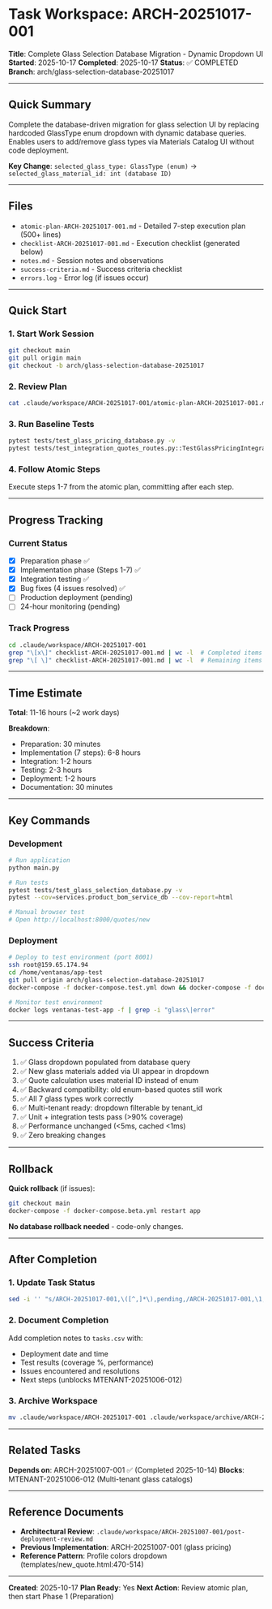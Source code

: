 # Task Workspace: ARCH-20251017-001

**Title**: Complete Glass Selection Database Migration - Dynamic Dropdown UI
**Started**: 2025-10-17
**Completed**: 2025-10-17
**Status**: ✅ COMPLETED
**Branch**: arch/glass-selection-database-20251017

---

## Quick Summary

Complete the database-driven migration for glass selection UI by replacing hardcoded GlassType enum dropdown with dynamic database queries. Enables users to add/remove glass types via Materials Catalog UI without code deployment.

**Key Change**: `selected_glass_type: GlassType (enum)` → `selected_glass_material_id: int (database ID)`

---

## Files

- `atomic-plan-ARCH-20251017-001.md` - Detailed 7-step execution plan (500+ lines)
- `checklist-ARCH-20251017-001.md` - Execution checklist (generated below)
- `notes.md` - Session notes and observations
- `success-criteria.md` - Success criteria checklist
- `errors.log` - Error log (if issues occur)

---

## Quick Start

### 1. Start Work Session
```bash
git checkout main
git pull origin main
git checkout -b arch/glass-selection-database-20251017
```

### 2. Review Plan
```bash
cat .claude/workspace/ARCH-20251017-001/atomic-plan-ARCH-20251017-001.md
```

### 3. Run Baseline Tests
```bash
pytest tests/test_glass_pricing_database.py -v
pytest tests/test_integration_quotes_routes.py::TestGlassPricingIntegration -v
```

### 4. Follow Atomic Steps
Execute steps 1-7 from the atomic plan, committing after each step.

---

## Progress Tracking

### Current Status
- [x] Preparation phase ✅
- [x] Implementation phase (Steps 1-7) ✅
- [x] Integration testing ✅
- [x] Bug fixes (4 issues resolved) ✅
- [ ] Production deployment (pending)
- [ ] 24-hour monitoring (pending)

### Track Progress
```bash
cd .claude/workspace/ARCH-20251017-001
grep "\[x\]" checklist-ARCH-20251017-001.md | wc -l  # Completed items
grep "\[ \]" checklist-ARCH-20251017-001.md | wc -l  # Remaining items
```

---

## Time Estimate

**Total**: 11-16 hours (~2 work days)

**Breakdown**:
- Preparation: 30 minutes
- Implementation (7 steps): 6-8 hours
- Integration: 1-2 hours
- Testing: 2-3 hours
- Deployment: 1-2 hours
- Documentation: 30 minutes

---

## Key Commands

### Development
```bash
# Run application
python main.py

# Run tests
pytest tests/test_glass_selection_database.py -v
pytest --cov=services.product_bom_service_db --cov-report=html

# Manual browser test
# Open http://localhost:8000/quotes/new
```

### Deployment
```bash
# Deploy to test environment (port 8001)
ssh root@159.65.174.94
cd /home/ventanas/app-test
git pull origin arch/glass-selection-database-20251017
docker-compose -f docker-compose.test.yml down && docker-compose -f docker-compose.test.yml up -d --build

# Monitor test environment
docker logs ventanas-test-app -f | grep -i "glass\|error"
```

---

## Success Criteria

1. ✅ Glass dropdown populated from database query
2. ✅ New glass materials added via UI appear in dropdown
3. ✅ Quote calculation uses material ID instead of enum
4. ✅ Backward compatibility: old enum-based quotes still work
5. ✅ All 7 glass types work correctly
6. ✅ Multi-tenant ready: dropdown filterable by tenant_id
7. ✅ Unit + integration tests pass (>90% coverage)
8. ✅ Performance unchanged (<5ms, cached <1ms)
9. ✅ Zero breaking changes

---

## Rollback

**Quick rollback** (if issues):
```bash
git checkout main
docker-compose -f docker-compose.beta.yml restart app
```

**No database rollback needed** - code-only changes.

---

## After Completion

### 1. Update Task Status
```bash
sed -i '' "s/ARCH-20251017-001,\([^,]*\),pending,/ARCH-20251017-001,\1,completed,/" tasks.csv
```

### 2. Document Completion
Add completion notes to `tasks.csv` with:
- Deployment date and time
- Test results (coverage %, performance)
- Issues encountered and resolutions
- Next steps (unblocks MTENANT-20251006-012)

### 3. Archive Workspace
```bash
mv .claude/workspace/ARCH-20251017-001 .claude/workspace/archive/ARCH-20251017-001-completed-$(date +%Y%m%d)
```

---

## Related Tasks

**Depends on**: ARCH-20251007-001 ✅ (Completed 2025-10-14)
**Blocks**: MTENANT-20251006-012 (Multi-tenant glass catalogs)

---

## Reference Documents

- **Architectural Review**: `.claude/workspace/ARCH-20251007-001/post-deployment-review.md`
- **Previous Implementation**: ARCH-20251007-001 (glass pricing)
- **Reference Pattern**: Profile colors dropdown (templates/new_quote.html:470-514)

---

**Created**: 2025-10-17
**Plan Ready**: Yes
**Next Action**: Review atomic plan, then start Phase 1 (Preparation)
